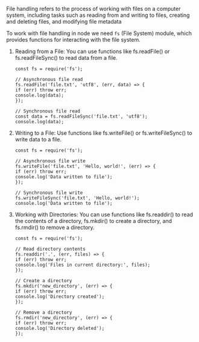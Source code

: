 File handling refers to the process of working with files on a computer system, including tasks such as reading from and writing to files, creating and deleting files, and modifying file metadata

To work with file handling in node we need `fs` (File System) module, which provides functions for interacting with the file system.

1. Reading from a File: You can use functions like fs.readFile() or fs.readFileSync() to read data from a file.

   ```
   const fs = require('fs');

   // Asynchronous file read
   fs.readFile('file.txt', 'utf8', (err, data) => {
   if (err) throw err;
   console.log(data);
   });

   // Synchronous file read
   const data = fs.readFileSync('file.txt', 'utf8');
   console.log(data);
   ```

2. Writing to a File: Use functions like fs.writeFile() or fs.writeFileSync() to write data to a file.

   ```
   const fs = require('fs');

   // Asynchronous file write
   fs.writeFile('file.txt', 'Hello, world!', (err) => {
   if (err) throw err;
   console.log('Data written to file');
   });

   // Synchronous file write
   fs.writeFileSync('file.txt', 'Hello, world!');
   console.log('Data written to file');
   ```

3. Working with Directories: You can use functions like fs.readdir() to read the contents of a directory, fs.mkdir() to create a directory, and fs.rmdir() to remove a directory.

   ```
   const fs = require('fs');

   // Read directory contents
   fs.readdir('.', (err, files) => {
   if (err) throw err;
   console.log('Files in current directory:', files);
   });

   // Create a directory
   fs.mkdir('new_directory', (err) => {
   if (err) throw err;
   console.log('Directory created');
   });

   // Remove a directory
   fs.rmdir('new_directory', (err) => {
   if (err) throw err;
   console.log('Directory deleted');
   });
   ```
